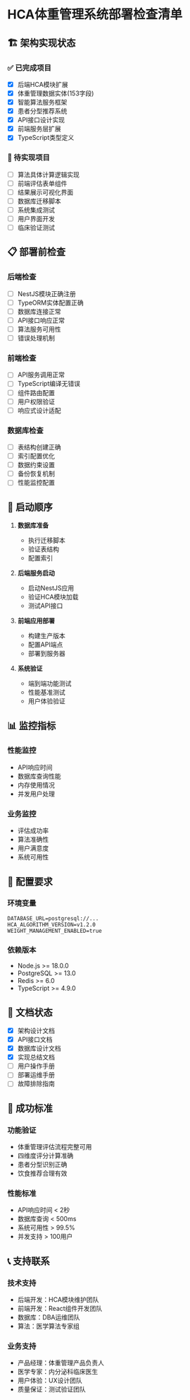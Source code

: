 # HCA体重管理系统部署检查清单

## 🏗️ 架构实现状态

### ✅ 已完成项目
- [x] 后端HCA模块扩展
- [x] 体重管理数据实体(153字段)
- [x] 智能算法服务框架  
- [x] 患者分型推荐系统
- [x] API接口设计实现
- [x] 前端服务层扩展
- [x] TypeScript类型定义

### 🔄 待实现项目
- [ ] 算法具体计算逻辑实现
- [ ] 前端评估表单组件
- [ ] 结果展示可视化界面
- [ ] 数据库迁移脚本
- [ ] 系统集成测试
- [ ] 用户界面开发
- [ ] 临床验证测试

## 📋 部署前检查

### 后端检查
- [ ] NestJS模块正确注册
- [ ] TypeORM实体配置正确
- [ ] 数据库连接正常
- [ ] API接口响应正常
- [ ] 算法服务可用性
- [ ] 错误处理机制

### 前端检查  
- [ ] API服务调用正常
- [ ] TypeScript编译无错误
- [ ] 组件路由配置
- [ ] 用户权限验证
- [ ] 响应式设计适配

### 数据库检查
- [ ] 表结构创建正确
- [ ] 索引配置优化
- [ ] 数据约束设置
- [ ] 备份恢复机制
- [ ] 性能监控配置

## 🚀 启动顺序

1. **数据库准备**
   - 执行迁移脚本
   - 验证表结构
   - 配置索引

2. **后端服务启动**
   - 启动NestJS应用
   - 验证HCA模块加载
   - 测试API接口

3. **前端应用部署**
   - 构建生产版本
   - 配置API端点  
   - 部署到服务器

4. **系统验证**
   - 端到端功能测试
   - 性能基准测试
   - 用户体验验证

## 📊 监控指标

### 性能监控
- API响应时间
- 数据库查询性能
- 内存使用情况
- 并发用户处理

### 业务监控
- 评估成功率
- 算法准确性
- 用户满意度
- 系统可用性

## 🔧 配置要求

### 环境变量
```
DATABASE_URL=postgresql://...
HCA_ALGORITHM_VERSION=v1.2.0
WEIGHT_MANAGEMENT_ENABLED=true
```

### 依赖版本
- Node.js >= 18.0.0
- PostgreSQL >= 13.0
- Redis >= 6.0
- TypeScript >= 4.9.0

## 📝 文档状态

- [x] 架构设计文档
- [x] API接口文档  
- [x] 数据库设计文档
- [x] 实现总结文档
- [ ] 用户操作手册
- [ ] 部署运维手册
- [ ] 故障排除指南

## 🎯 成功标准

### 功能验证
- 体重管理评估流程完整可用
- 四维度评分计算准确
- 患者分型识别正确
- 饮食推荐合理有效

### 性能标准
- API响应时间 < 2秒
- 数据库查询 < 500ms
- 系统可用性 > 99.5%
- 并发支持 > 100用户

## 📞 支持联系

### 技术支持
- 后端开发：HCA模块维护团队
- 前端开发：React组件开发团队  
- 数据库：DBA运维团队
- 算法：医学算法专家组

### 业务支持
- 产品经理：体重管理产品负责人
- 医学专家：内分泌科临床医生
- 用户体验：UX设计团队
- 质量保证：测试验证团队